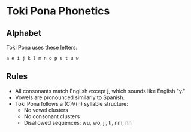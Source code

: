# Toki Pona Phonetics

## Alphabet

Toki Pona uses these letters:

```plain-text
a e i j k l m n o p s t u w
```

## Rules

- All consonants match English except **j**, which sounds like English "y."
- Vowels are pronounced similarly to Spanish.
- Toki Pona follows a (C)V(n) syllable structure:
  - No vowel clusters
  - No consonant clusters
  - Disallowed sequences: wu, wo, ji, ti, nm, nn
